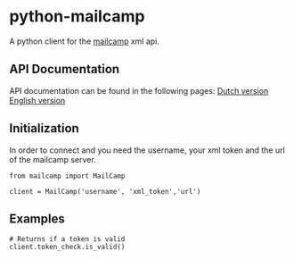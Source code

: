 # python-mailcamp
A python client for the [mailcamp](https://www.mailcamp.nl/) xml api.

## API Documentation
API documentation can be found in the following pages:
[Dutch version](https://www.mailcamp.nl/api/nl/)
[English version](https://www.mailcamp.nl/api/en/)

## Initialization
In order to connect and you need the username, your xml token and the url
of the mailcamp server.

```
from mailcamp import MailCamp

client = MailCamp('username', 'xml_token','url')
```

## Examples
```
# Returns if a token is valid
client.token_check.is_valid()
```